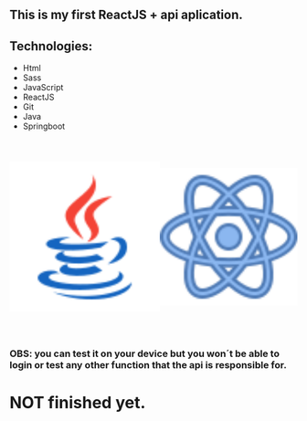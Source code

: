 ## This is my first ReactJS + api aplication.

## Technologies:

- Html
- Sass
- JavaScript
- ReactJS
- Git
- Java
- Springboot

<div style="display:flex;padding:40px 0px;  align-items: center ; justify-content: center ;">
    <img src="imgsreadme/icons8-logo-java-coffee-cup.svg" style="width:98%">
    <img src="imgsreadme/icons8-reagir.svg" style="width:90%">

</div>

### OBS: you can test it on your device but you won´t be able to login or test any other function that the api is responsible for.

# NOT finished yet.
